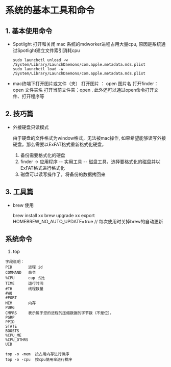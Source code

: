 
# 系统的基本工具和命令

## 1. 基本使用命令

* Spotlight 打开和关闭
mac 系统的mdworker进程占用大量cpu, 原因是系统通过Spotlight建立文件索引消耗cpu

      sudo launchctl unload -w /System/Library/LaunchDaemons/com.apple.metadata.mds.plist
      sudo launchctl load -w /System/Library/LaunchDaemons/com.apple.metadata.mds.plist
* mac终端下打开图片或文件（夹）
  打开图片 ： open 图片名
  打开finder： open 文件夹名
  打开当前文件夹：open  .
  此外还可以通过open命令打开文件、打开程序等


## 2. 技巧篇

* 外接硬盘只读模式

   由于硬盘的文件格式为window格式，无法被mac操作, 如果希望能够读写外接硬盘，那么需要以ExFAT格式重新格式化硬盘，

    1. 备份需要格式化的硬盘
    2. finder -> 应用程序 -- 实用工具 -- 磁盘工具，选择要格式化的磁盘并以ExFAT格式进行格式化
    3. 磁盘可以读写操作了，将备份的数据拷回来

## 3. 工具篇

* brew 使用

    brew install xx
    brew upgrade xx
    export HOMEBREW_NO_AUTO_UPDATE=true // 每次使用时关掉brew的自动更新

## 系统命令

1. top

```
字段说明：
PID       进程 id
COMMAND   命令
%CPU      cup 占比
TIME      运行时间
#TH       线程数量
#WQ
#PORT
MEM       内存
PURG
CMPRS     表示属于您的进程的压缩数据的字节数（不是位）。
PGRP
PPID
STATE
BOOSTS
%CPU_ME
%CPU_OTHRS
UID

top -o -mem  按占用内存进行排序  
top -o -cpu  按cpu使用率进行排序  
```